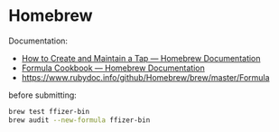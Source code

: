 # Homebrew

Documentation: 
- [How to Create and Maintain a Tap — Homebrew Documentation](https://docs.brew.sh/How-to-Create-and-Maintain-a-Tap)
- [Formula Cookbook — Homebrew Documentation](https://docs.brew.sh/Formula-Cookbook)
- https://www.rubydoc.info/github/Homebrew/brew/master/Formula

before submitting:

```sh
brew test ffizer-bin
brew audit --new-formula ffizer-bin
```
